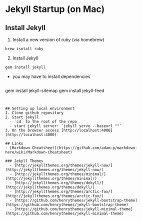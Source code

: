 # Jekyll Startup (on Mac)

## Install Jekyll
1. Install a new version of ruby (via homebrew)

  ```
  brew isntall ruby
  ```
2. Install Jekyll

  ```
  gem install jekyll
  ```
  - you may have to install dependencies
  
    ```
gem install jekyll-sitemap
gem install jekyll-feed
```


## Setting up local environment 
1. Clone github repository
2. Start jekyll 
  - `cd` to the root of the repo
  - start jekyll server: `jekyll serve --baseurl ""`
3. On the browser access [http://localhost:4000](http://localhost:4000)

## Links
- [Markdown Cheatsheet](https://github.com/adam-p/markdown-here/wiki/Markdown-Cheatsheet)
 
### Jekyll Themes 
  - [http://jekyllthemes.org/themes/jekyll-now/](http://jekyllthemes.org/themes/jekyll-now/)
  - [http://jekyllthemes.org/themes/minimal/](http://jekyllthemes.org/themes/minimal/)
  - [http://jekyllthemes.org/themes/dekyll/](http://jekyllthemes.org/themes/dekyll/)
  - [http://jekyllthemes.org/themes/arctic-fox/](http://jekyllthemes.org/themes/arctic-fox/)
  - [https://github.com/henrythemes/jekyll-bootstrap-theme](https://github.com/henrythemes/jekyll-bootstrap-theme)
  - [https://github.com/henrythemes/jekyll-minimal-theme](https://github.com/henrythemes/jekyll-minimal-theme)
